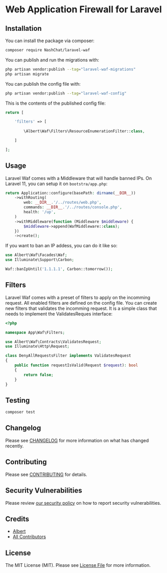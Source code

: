 # Web Application Firewall for Laravel

## Installation

You can install the package via composer:

```bash
composer require NashChat/laravel-waf
```

You can publish and run the migrations with:

```bash
php artisan vendor:publish --tag="laravel-waf-migrations"
php artisan migrate
```

You can publish the config file with:

```bash
php artisan vendor:publish --tag="laravel-waf-config"
```

This is the contents of the published config file:

```php
return [

    'filters' => [
    
        \Albert\Waf\Filters\ResourceEnumerationFilter::class,

    ]

];
```

## Usage

Laravel Waf comes with a Middleware that will handle banned IPs.
On Laravel 11, you can setup it on `bootstra/app.php`:

```php
return Application::configure(basePath: dirname(__DIR__))
    ->withRouting(
        web: __DIR__.'/../routes/web.php',
        commands: __DIR__.'/../routes/console.php',
        health: '/up',
    )
    ->withMiddleware(function (Middleware $middleware) {
        $middleware->append(WafMiddleware::class);
    })
    ->create();
```

If you want to ban an IP addess, you can do it like so:

```php
use Albert\Waf\Facades\Waf;
use Illuminate\Support\Carbon;

Waf::banIpUntil('1.1.1.1', Carbon::tomorrow());
```

## Filters

Laravel Waf comes with a preset of filters to apply on the incomming request. All enabled filters are defined on the config file.
You can create new filters that validates the incomming request. It is a simple class that needs to implement the ValidatesReques interface:

```php
<?php

namespace App\Waf\Filters;

use Albert\Waf\Contracts\ValidatesRequest;
use Illuminate\Http\Request;

class DenyAllRequestsFilter implements ValidatesRequest
{
    public function requestIsValid(Request $request): bool
    {
        return false;
    }
}
```

## Testing

```bash
composer test
```

## Changelog

Please see [CHANGELOG](CHANGELOG.md) for more information on what has changed recently.

## Contributing

Please see [CONTRIBUTING](CONTRIBUTING.md) for details.

## Security Vulnerabilities

Please review [our security policy](../../security/policy) on how to report security vulnerabilities.

## Credits

- [Albert]([https://github.com/albertcat](https://github.com/NashChat))
- [All Contributors](../../contributors)

## License

The MIT License (MIT). Please see [License File](LICENSE.md) for more information.
